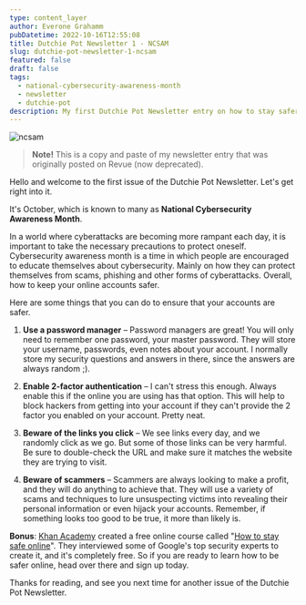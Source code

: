 ```yaml
---
type: content_layer
author: Everone Grahamm
pubDatetime: 2022-10-16T12:55:08
title: Dutchie Pot Newsletter 1 - NCSAM
slug: dutchie-pot-newsletter-1-ncsam
featured: false
draft: false
tags:
  - national-cybersecurity-awareness-month
  - newsletter
  - dutchie-pot
description: My first Dutchie Pot Newsletter entry on how to stay safer online.
---
```


![ncsam](@/assets/images/ncsam.png)

> **Note!** This is a copy and paste of my newsletter entry that was originally posted on Revue (now deprecated).

Hello and welcome to the first issue of the Dutchie Pot Newsletter. Let's get right into it.

It's October, which is known to many as **National Cybersecurity Awareness Month**.

In a world where cyberattacks are becoming more rampant each day, it is important to take the necessary precautions to protect oneself. Cybersecurity awareness month is a time in which people are encouraged to educate themselves about cybersecurity. Mainly on how they can protect themselves from scams, phishing and other forms of cyberattacks. Overall, how to keep your online accounts safer.

Here are some things that you can do to ensure that your accounts are safer.

1. **Use a password manager** – Password managers are great! You will only need to remember one password, your master password. They will store your username, passwords, even notes about your account. I normally store my security questions and answers in there, since the answers are always random ;).

2. **Enable 2-factor authentication** – I can't stress this enough. Always enable this if the online you are using has that option. This will help to block hackers from getting into your account if they can't provide the 2 factor you enabled on your account. Pretty neat.

3. **Beware of the links you click** – We see links every day, and we randomly click as we go. But some of those links can be very harmful. Be sure to double-check the URL and make sure it matches the website they are trying to visit.

4. **Beware of scammers** – Scammers are always looking to make a profit, and they will do anything to achieve that. They will use a variety of scams and techniques to lure unsuspecting victims into revealing their personal information or even hijack your accounts. Remember, if something looks too good to be true, it more than likely is.

**Bonus**: [Khan Academy](https://www.khanacademy.org/) created a free online course called "[How to stay safe online](https://internet-safety.khanacademy.org/)". They interviewed some of Google's top security experts to create it, and it's completely free. So if you are ready to learn how to be safer online, head over there and sign up today.

Thanks for reading, and see you next time for another issue of the Dutchie Pot Newsletter.
